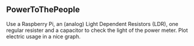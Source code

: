 PowerToThePeople
----------------

Use a Raspberry Pi, an (analog) Light Dependent Resistors (LDR), one regular resister and a capacitor to check the light of the power meter. Plot electric usage in a nice graph.
